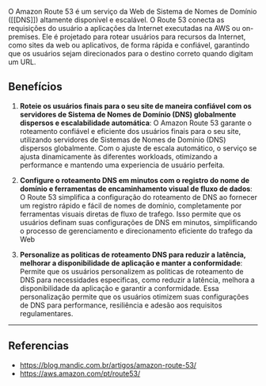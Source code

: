 
O Amazon Route 53 é um serviço da Web de Sistema de Nomes de Domínio ([[DNS]]) altamente 
disponível e escalável. O Route 53 conecta as requisições do usuário a aplicações da Internet executadas na AWS ou on-premises.
Ele é projetado para rotear usuários para recursos da Internet, como sites da web ou aplicativos, de forma rápida e confiável, garantindo que os usuários sejam direcionados para o destino correto quando digitam um URL.


## Benefícios
1. **Roteie os usuários finais para o seu site de maneira confiável com os servidores de Sistema de Nomes de Domínio (DNS) globalmente dispersos e escalabilidade automática**: O Amazon Route 53 garante o roteamento confiável e eficiente dos usuários finais para o seu site, utilizando servidores de Sistemas de Nomes de Domínio (DNS) dispersos globalmente. Com o ajuste de escala automático, o serviço se ajusta dinamicamente às diferentes workloads, otimizando a performance e mantendo uma experiencia de usuário perfeita.

2. **Configure o roteamento DNS em minutos com o registro do nome de domínio e ferramentas de encaminhamento visual de fluxo de dados**: O Route 53 simplifica a configuração do roteamento de DNS ao fornecer um registro rápido e fácil de nomes de domínio, completamente por ferramentas visuais diretas de fluxo de trafego. Isso permite que os usuários definam suas configurações de DNS em minutos, simplificando o processo de gerenciamento e direcionamento eficiente do trafego da Web

3. **Personalize as politicas de roteamento DNS para reduzir a latência, melhorar a disponibilidade de aplicação e manter a conformidade**: Permite que os usuários personalizem as politicas de roteamento de DNS para necessidades especificas, como reduzir a latência, melhora a disponibilidade da aplicação e garantir a conformidade. Essa personalização permite que os usuários otimizem suas configurações de DNS para performance, resiliência e adesão aos requisitos regulamentares. 



---
## Referencias 
- https://blog.mandic.com.br/artigos/amazon-route-53/
- https://aws.amazon.com/pt/route53/
